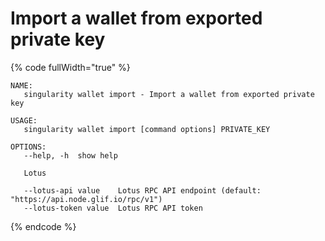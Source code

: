 # Import a wallet from exported private key

{% code fullWidth="true" %}
```
NAME:
   singularity wallet import - Import a wallet from exported private key

USAGE:
   singularity wallet import [command options] PRIVATE_KEY

OPTIONS:
   --help, -h  show help

   Lotus

   --lotus-api value    Lotus RPC API endpoint (default: "https://api.node.glif.io/rpc/v1")
   --lotus-token value  Lotus RPC API token

```
{% endcode %}
